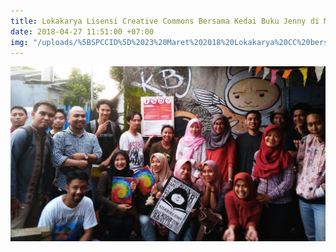 ```yaml
---
title: Lokakarya Lisensi Creative Commons Bersama Kedai Buku Jenny di Makassar
date: 2018-04-27 11:51:00 +07:00
img: "/uploads/%5BSPCCID%5D%2023%20Maret%202018%20Lokakarya%20CC%20bersama%20Kedai%20Buku%20Jenny%20di%20Makassar.jpeg"
---
```


![[SPCCID] 23 Maret 2018 Lokakarya CC bersama Kedai Buku Jenny di Makassar.jpeg](/uploads/%5BSPCCID%5D%2023%20Maret%202018%20Lokakarya%20CC%20bersama%20Kedai%20Buku%20Jenny%20di%20Makassar.jpeg)